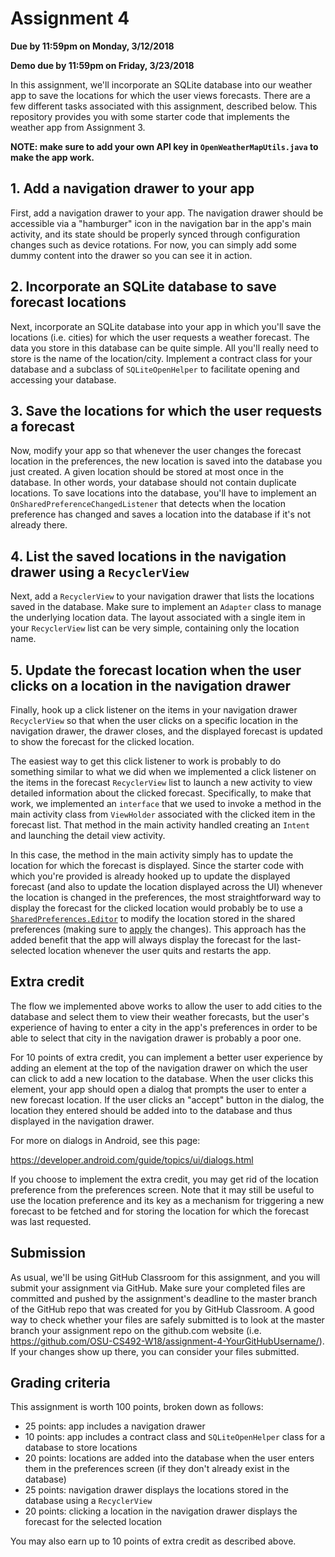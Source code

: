 # Assignment 4
**Due by 11:59pm on Monday, 3/12/2018**

**Demo due by 11:59pm on Friday, 3/23/2018**

In this assignment, we'll incorporate an SQLite database into our weather app to save the locations for which the user views forecasts.  There are a few different tasks associated with this assignment, described below.  This repository provides you with some starter code that implements the weather app from Assignment 3.

**NOTE: make sure to add your own API key in `OpenWeatherMapUtils.java` to make the app work.**

## 1. Add a navigation drawer to your app

First, add a navigation drawer to your app.  The navigation drawer should be accessible via a "hamburger" icon in the navigation bar in the app's main activity, and its state should be properly synced through configuration changes such as device rotations.  For now, you can simply add some dummy content into the drawer so you can see it in action.

## 2. Incorporate an SQLite database to save forecast locations

Next, incorporate an SQLite database into your app in which you'll save the locations (i.e. cities) for which the user requests a weather forecast.  The data you store in this database can be quite simple.  All you'll really need to store is the name of the location/city.  Implement a contract class for your database and a subclass of `SQLiteOpenHelper` to facilitate opening and accessing your database.

## 3. Save the locations for which the user requests a forecast

Now, modify your app so that whenever the user changes the forecast location in the preferences, the new location is saved into the database you just created.  A given location should be stored at most once in the database.  In other words, your database should not contain duplicate locations.  To save locations into the database, you'll have to implement an `OnSharedPreferenceChangedListener` that detects when the location preference has changed and saves a location into the database if it's not already there.

## 4. List the saved locations in the navigation drawer using a `RecyclerView`

Next, add a `RecyclerView` to your navigation drawer that lists the locations saved in the database.  Make sure to implement an `Adapter` class to manage the underlying location data.  The layout associated with a single item in your `RecyclerView` list can be very simple, containing only the location name.

## 5. Update the forecast location when the user clicks on a location in the navigation drawer

Finally, hook up a click listener on the items in your navigation drawer `RecyclerView` so that when the user clicks on a specific location in the navigation drawer, the drawer closes, and the displayed forecast is updated to show the forecast for the clicked location.

The easiest way to get this click listener to work is probably to do something similar to what we did when we implemented a click listener on the items in the forecast `RecyclerView` list to launch a new activity to view detailed information about the clicked forecast.  Specifically, to make that work, we implemented an `interface` that we used to invoke a method in the main activity class from `ViewHolder` associated with the clicked item in the forecast list.  That method in the main activity handled creating an `Intent` and launching the detail view activity.

In this case, the method in the main activity simply has to update the location for which the forecast is displayed.  Since the starter code with which you're provided is already hooked up to update the displayed forecast (and also to update the location displayed across the UI) whenever the location is changed in the preferences, the most straightforward way to display the forecast for the clicked location would probably be to use a [`SharedPreferences.Editor`](https://developer.android.com/reference/android/content/SharedPreferences.html#edit()) to modify the location stored in the shared preferences (making sure to [apply](https://developer.android.com/reference/android/content/SharedPreferences.Editor.html#apply()) the changes).  This approach has the added benefit that the app will always display the forecast for the last-selected location whenever the user quits and restarts the app.

## Extra credit

The flow we implemented above works to allow the user to add cities to the database and select them to view their weather forecasts, but the user's experience of having to enter a city in the app's preferences in order to be able to select that city in the navigation drawer is probably a poor one.

For 10 points of extra credit, you can implement a better user experience by adding an element at the top of the navigation drawer on which the user can click to add a new location to the database.  When the user clicks this element, your app should open a dialog that prompts the user to enter a new forecast location.  If the user clicks an "accept" button in the dialog, the location they entered should be added into to the database and thus displayed in the navigation drawer.

For more on dialogs in Android, see this page:

https://developer.android.com/guide/topics/ui/dialogs.html

If you choose to implement the extra credit, you may get rid of the location preference from the preferences screen.  Note that it may still be useful to use the location preference and its key as a mechanism for triggering a new forecast to be fetched and for storing the location for which the forecast was last requested.

## Submission

As usual, we'll be using GitHub Classroom for this assignment, and you will submit your assignment via GitHub. Make sure your completed files are committed and pushed by the assignment's deadline to the master branch of the GitHub repo that was created for you by GitHub Classroom. A good way to check whether your files are safely submitted is to look at the master branch your assignment repo on the github.com website (i.e. https://github.com/OSU-CS492-W18/assignment-4-YourGitHubUsername/). If your changes show up there, you can consider your files submitted.

## Grading criteria

This assignment is worth 100 points, broken down as follows:

  * 25 points: app includes a navigation drawer
  * 10 points: app includes a contract class and `SQLiteOpenHelper` class for a database to store locations
  * 20 points: locations are added into the database when the user enters them in the preferences screen (if they don't already exist in the database)
  * 25 points: navigation drawer displays the locations stored in the database using a `RecyclerView`
  * 20 points: clicking a location in the navigation drawer displays the forecast for the selected location

You may also earn up to 10 points of extra credit as described above.
